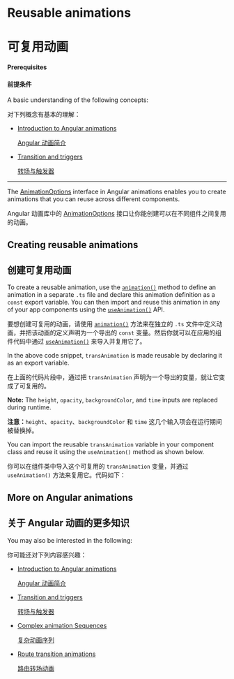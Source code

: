 # Reusable animations

# 可复用动画

#### Prerequisites

#### 前提条件

A basic understanding of the following concepts:

对下列概念有基本的理解：

* [Introduction to Angular animations](guide/animations)

  [Angular 动画简介](guide/animations)

* [Transition and triggers](guide/transition-and-triggers)

  [转场与触发器](guide/transition-and-triggers)

<hr>

The [AnimationOptions](api/animations/AnimationOptions) interface in Angular animations enables you to create animations that you can reuse across different components.

Angular 动画库中的 [AnimationOptions](api/animations/AnimationOptions) 接口让你能创建可以在不同组件之间复用的动画。

## Creating reusable animations

## 创建可复用动画

To create a reusable animation, use the [`animation()`](api/animations/animation) method to define an animation in a separate `.ts` file and declare this animation definition as a `const` export variable. You can then import and reuse this animation in any of your app components using the [`useAnimation()`](api/animations/useAnimation) API.

要想创建可复用的动画，请使用 [`animation()`](api/animations/animation) 方法来在独立的 `.ts` 文件中定义动画，并把该动画的定义声明为一个导出的 `const` 变量。然后你就可以在应用的组件代码中通过 [`useAnimation()`](api/animations/useAnimation) 来导入并复用它了。

<code-example path="animations/src/app/animations.ts" header="src/app/animations.ts" region="reusable" language="typescript"></code-example>

In the above code snippet, `transAnimation` is made reusable by declaring it as an export variable.

在上面的代码片段中，通过把 `transAnimation` 声明为一个导出的变量，就让它变成了可复用的。

<div class="alert is-helpful">

**Note:** The `height`, `opacity`, `backgroundColor`, and `time` inputs are replaced during runtime.

**注意：**`height`、`opacity`、`backgroundColor` 和 `time` 这几个输入项会在运行期间被替换掉。

</div>

You can import the reusable `transAnimation` variable in your component class and reuse it using the `useAnimation()` method as shown below.

你可以在组件类中导入这个可复用的 `transAnimation` 变量，并通过 `useAnimation()` 方法来复用它。代码如下：

<code-example path="animations/src/app/open-close.component.3.ts" header="src/app/open-close.component.ts" region="reusable" language="typescript"></code-example>

## More on Angular animations

## 关于 Angular 动画的更多知识

You may also be interested in the following:

你可能还对下列内容感兴趣：

* [Introduction to Angular animations](guide/animations)

  [Angular 动画简介](guide/animations)

* [Transition and triggers](guide/transition-and-triggers)

  [转场与触发器](guide/transition-and-triggers)

* [Complex animation Sequences](guide/complex-animation-sequences)

  [复杂动画序列](guide/complex-animation-sequences)

* [Route transition animations](guide/route-animations)

  [路由转场动画](guide/route-animations)
